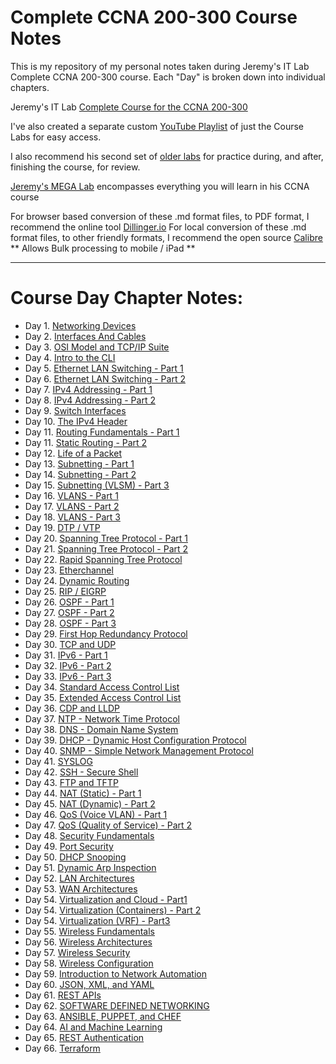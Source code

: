 # Complete CCNA 200-300 Course Notes

This is my repository of my personal notes taken during Jeremy's IT Lab Complete CCNA 200-300 course.
Each "Day" is broken down into individual chapters.

Jeremy's IT Lab [Complete Course for the CCNA 200-300](https://www.youtube.com/watch?v=H8W9oMNSuwo&list=PLxbwE86jKRgMpuZuLBivzlM8s2Dk5lXBQ) 

I've also created a separate custom [YouTube Playlist](https://www.youtube.com/watch?v=a1Im6GYaSno&list=PLeKkafR2n05H0FZNgcz2z56pMPooaskFr) of just the Course Labs for easy access.

I also recommend his second set of [older labs](https://www.youtube.com/watch?v=XgcGcrLKu1A&list=PLxbwE86jKRgMQ4HTuaJ7yQgA2BoNwY9ct) for practice during, and after, finishing the course, for review.

[Jeremy's MEGA Lab](https://www.youtube.com/watch?v=2p7-MluKAgE&list=PLeKkafR2n05G-C6sd19ZMKq7et__aDR1S) encompasses everything you will learn in his CCNA course

For browser based conversion of these .md format files, to PDF format, I recommend the online tool [Dillinger.io](https://dillinger.io/)
For local conversion of these .md format files, to other friendly formats, I recommend the open source [Calibre](https://calibre-ebook.com/) ** Allows Bulk processing to mobile / iPad **

---

# Course Day Chapter Notes:

- Day 1.  [Networking Devices](https://github.com/DanielMFernandes/CCNA_Course_Notes/blob/main/Course_Notes/Network_Devices.md)
- Day 2.  [Interfaces And Cables](https://github.com/DanielMFernandes/CCNA_Course_Notes/blob/main/Course_Notes/Interfaces_and_Cables.md) 
- Day 3.  [OSI Model and TCP/IP Suite](https://github.com/DanielMFernandes/CCNA_Course_Notes/blob/main/Course_Notes/OSI_Model_TCPSuite.md)
- Day 4.  [Intro to the CLI](https://github.com/DanielMFernandes/CCNA_Course_Notes/blob/main/Course_Notes/Intro_to_CLI.md)
- Day 5.  [Ethernet LAN Switching - Part 1](https://github.com/DanielMFernandes/CCNA_Course_Notes/blob/main/Course_Notes/Ethernet_LAN_Switching_Part1.md)
- Day 6.  [Ethernet LAN Switching - Part 2](https://github.com/DanielMFernandes/CCNA_Course_Notes/blob/main/Course_Notes/Ethernet_LAN_Switching_Part2.md)
- Day 7.  [IPv4 Addressing - Part 1](https://github.com/DanielMFernandes/CCNA_Course_Notes/blob/main/Course_Notes/IPv4_Addressing_Part1.md)
- Day 8.  [IPv4 Addressing - Part 2](https://github.com/DanielMFernandes/CCNA_Course_Notes/blob/main/Course_Notes/IPv4_Addressing_Part2.md)
- Day 9.  [Switch Interfaces](https://github.com/DanielMFernandes/CCNA_Course_Notes/blob/main/Course_Notes/Switch_Interfaces.md)
- Day 10.  [The IPv4 Header](https://github.com/DanielMFernandes/CCNA_Course_Notes/blob/main/Course_Notes/The_IPv4_Header.md)
- Day 11.  [Routing Fundamentals - Part 1](https://github.com/DanielMFernandes/CCNA_Course_Notes/blob/main/Course_Notes/Routing_Fundamentals_Part1.md)
- Day 11.  [Static Routing - Part 2](https://github.com/DanielMFernandes/CCNA_Course_Notes/blob/main/Course_Notes/Static_Routing_Part2.md)
- Day 12.  [Life of a Packet](https://github.com/DanielMFernandes/CCNA_Course_Notes/blob/main/Course_Notes/Life_of_a_Packet.md)
- Day 13.  [Subnetting - Part 1](https://github.com/DanielMFernandes/CCNA_Course_Notes/blob/main/Course_Notes/Subnetting_Part1.md)
- Day 14.  [Subnetting - Part 2](https://github.com/DanielMFernandes/CCNA_Course_Notes/blob/main/Course_Notes/Subnetting_Part2.md)
- Day 15.  [Subnetting (VLSM) - Part 3](https://github.com/DanielMFernandes/CCNA_Course_Notes/blob/main/Course_Notes/Subnetting_VLSM_Part3.md)
- Day 16.  [VLANS - Part 1](https://github.com/DanielMFernandes/CCNA_Course_Notes/blob/main/Course_Notes/VLAN_Part1.md)
- Day 17.  [VLANS - Part 2](https://github.com/DanielMFernandes/CCNA_Course_Notes/blob/main/Course_Notes/VLAN_Part2.md)
- Day 18.  [VLANS - Part 3](https://github.com/DanielMFernandes/CCNA_Course_Notes/blob/main/Course_Notes/VLAN_Part3.md)
- Day 19.  [DTP / VTP](https://github.com/DanielMFernandes/CCNA_Course_Notes/blob/main/Course_Notes/DTP_VTP.md)
- Day 20.  [Spanning Tree Protocol - Part 1](https://github.com/DanielMFernandes/CCNA_Course_Notes/blob/main/Course_Notes/Spanning_Tree_Protocol_Part1.md)
- Day 21.  [Spanning Tree Protocol - Part 2](https://github.com/DanielMFernandes/CCNA_Course_Notes/blob/main/Course_Notes/Spanning_Tree_Protocol_Part2.md)
- Day 22.  [Rapid Spanning Tree Protocol](https://github.com/DanielMFernandes/CCNA_Course_Notes/blob/main/Course_Notes/Rapid_Spanning_Tree_Protocol.md)
- Day 23.  [Etherchannel](https://github.com/DanielMFernandes/CCNA_Course_Notes/blob/main/Course_Notes/Etherchannel.md)
- Day 24.  [Dynamic Routing](https://github.com/DanielMFernandes/CCNA_Course_Notes/blob/main/Course_Notes/DynamicRouting.md)
- Day 25.  [RIP / EIGRP](https://github.com/DanielMFernandes/CCNA_Course_Notes/blob/main/Course_Notes/RIP_and_EIGRP.md)
- Day 26.  [OSPF - Part 1](https://github.com/DanielMFernandes/CCNA_Course_Notes/blob/main/Course_Notes/OSPF_Part1.md)
- Day 27.  [OSPF - Part 2](https://github.com/DanielMFernandes/CCNA_Course_Notes/blob/main/Course_Notes/OSPF_Part2.md)
- Day 28.  [OSPF - Part 3](https://github.com/DanielMFernandes/CCNA_Course_Notes/blob/main/Course_Notes/OSPF_Part3.md)
- Day 29.  [First Hop Redundancy Protocol](https://github.com/DanielMFernandes/CCNA_Course_Notes/blob/main/Course_Notes/First_Hop_Redundancy_Protocols.md)
- Day 30.  [TCP and UDP](https://github.com/DanielMFernandes/CCNA_Course_Notes/blob/main/Course_Notes/TCP_and_UDP.md)
- Day 31.  [IPv6 - Part 1](https://github.com/DanielMFernandes/CCNA_Course_Notes/blob/main/Course_Notes/IPv6_Part1.md)
- Day 32.  [IPv6 - Part 2](https://github.com/DanielMFernandes/CCNA_Course_Notes/blob/main/Course_Notes/IPv6_Part2.md)
- Day 33.  [IPv6 - Part 3](https://github.com/DanielMFernandes/CCNA_Course_Notes/blob/main/Course_Notes/IPv6_Part3.md)
- Day 34.  [Standard Access Control List](https://github.com/DanielMFernandes/CCNA_Course_Notes/blob/main/Course_Notes/Standard_Access_Control_Lists.md)
- Day 35.  [Extended Access Control List](https://github.com/DanielMFernandes/CCNA_Course_Notes/blob/main/Course_Notes/Extended_Access_Control_Lists.md)
- Day 36.  [CDP and LLDP](https://github.com/DanielMFernandes/CCNA_Course_Notes/blob/main/Course_Notes/CDP_and_LLDP.md)
- Day 37.  [NTP - Network Time Protocol](https://github.com/DanielMFernandes/CCNA_Course_Notes/blob/main/Course_Notes/NTP.md)
- Day 38.  [DNS - Domain Name System](https://github.com/DanielMFernandes/CCNA_Course_Notes/blob/main/Course_Notes/DNS.md)
- Day 39.  [DHCP - Dynamic Host Configuration Protocol](https://github.com/DanielMFernandes/CCNA_Course_Notes/blob/main/Course_Notes/DHCP.md)
- Day 40.  [SNMP - Simple Network Management Protocol](https://github.com/DanielMFernandes/CCNA_Course_Notes/blob/main/Course_Notes/SNMP.md)
- Day 41.  [SYSLOG](https://github.com/DanielMFernandes/CCNA_Course_Notes/blob/main/Course_Notes/SYSLOG.md)
- Day 42.  [SSH - Secure Shell](https://github.com/DanielMFernandes/CCNA_Course_Notes/blob/main/Course_Notes/SSH.md)
- Day 43.  [FTP and TFTP](https://github.com/DanielMFernandes/CCNA_Course_Notes/blob/main/Course_Notes/FTP_and_TFTP.md)
- Day 44.  [NAT (Static) - Part 1](https://github.com/DanielMFernandes/CCNA_Course_Notes/blob/main/Course_Notes/NAT_Static_Part1.md)
- Day 45.  [NAT (Dynamic) - Part 2](https://github.com/DanielMFernandes/CCNA_Course_Notes/blob/main/Course_Notes/NAT_Dynamic_Part2.md)
- Day 46.  [QoS (Voice VLAN) - Part 1](https://github.com/DanielMFernandes/CCNA_Course_Notes/blob/main/Course_Notes/QoS_VoiceLan.md)
- Day 47.  [QoS (Quality of Service) - Part 2](https://github.com/DanielMFernandes/CCNA_Course_Notes/blob/main/Course_Notes/QoS_Quality_of_Service.md)
- Day 48.  [Security Fundamentals](https://github.com/DanielMFernandes/CCNA_Course_Notes/blob/main/Course_Notes/Security_Fundamentals.md)
- Day 49.  [Port Security](https://github.com/DanielMFernandes/CCNA_Course_Notes/blob/main/Course_Notes/Port_Security.md)
- Day 50.  [DHCP Snooping](https://github.com/DanielMFernandes/CCNA_Course_Notes/blob/main/Course_Notes/DHCP_Snooping.md)
- Day 51.  [Dynamic Arp Inspection](https://github.com/DanielMFernandes/CCNA_Course_Notes/blob/main/Course_Notes/Dynamic_Arp_Inspection.md)
- Day 52.  [LAN Architectures](https://github.com/DanielMFernandes/CCNA_Course_Notes/blob/main/Course_Notes/LAN_Architectures.md)
- Day 53.  [WAN Architectures](https://github.com/DanielMFernandes/CCNA_Course_Notes/blob/main/Course_Notes/WAN_Architectures.md)
- Day 54.  [Virtualization and Cloud - Part1](https://github.com/DanielMFernandes/CCNA_Course_Notes/blob/main/Course_Notes/Virtualizations_and_Cloud_Part1.md)
- Day 54.  [Virtualization (Containers) - Part 2](https://github.com/DanielMFernandes/CCNA_Course_Notes/blob/main/Course_Notes/Virtualization_Containers.md)
- Day 54.  [Virtualization (VRF) - Part3](https://github.com/DanielMFernandes/CCNA_Course_Notes/blob/main/Course_Notes/Virtualization_VRF_Part3.md)
- Day 55.  [Wireless Fundamentals](https://github.com/DanielMFernandes/CCNA_Course_Notes/blob/main/Course_Notes/Wireless_Fundamentals.md)
- Day 56.  [Wireless Architectures](https://github.com/DanielMFernandes/CCNA_Course_Notes/blob/main/Course_Notes/Wireless_Architecutres.md)
- Day 57.  [Wireless Security](https://github.com/DanielMFernandes/CCNA_Course_Notes/blob/main/Course_Notes/Wireless_Security.md)
- Day 58.  [Wireless Configuration](https://github.com/DanielMFernandes/CCNA_Course_Notes/blob/main/Course_Notes/Wireless_Configuration.md)
- Day 59.  [Introduction to Network Automation](Course_Notes/Introduction_to_Network_Automation.md)
- Day 60.  [JSON, XML, and YAML](https://github.com/DanielMFernandes/CCNA_Course_Notes/blob/main/Course_Notes/JSON_XML_YAML.md)
- Day 61.  [REST APIs](https://github.com/DanielMFernandes/CCNA_Course_Notes/blob/main/Course_Notes/REST_APIs.md)
- Day 62.  [SOFTWARE DEFINED NETWORKING](https://github.com/DanielMFernandes/CCNA_Course_Notes/blob/main/Course_Notes/Software_Defined_Networking.md)
- Day 63.  [ANSIBLE, PUPPET, and CHEF](https://github.com/DanielMFernandes/CCNA_Course_Notes/blob/main/Course_Notes/Ansible_Puppet_Chef.md)
- Day 64.  [AI and Machine Learning](https://github.com/DanielMFernandes/CCNA_Course_Notes/blob/main/Course_Notes/AI_and_Machine_Learning.md)
- Day 65.  [REST Authentication](https://github.com/DanielMFernandes/CCNA_Course_Notes/blob/main/Course_Notes/REST_Authentication.md)
- Day 66.  [Terraform](https://github.com/DanielMFernandes/CCNA_Course_Notes/blob/main/Course_Notes/Terraform.md)
